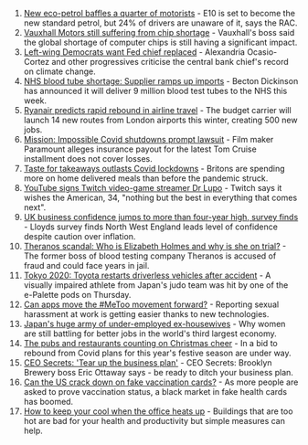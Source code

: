 1. [New eco-petrol baffles a quarter of motorists](https://www.bbc.co.uk/news/business-58398606?at_medium=RSS&at_campaign=KARANGA) - E10 is set to become the new standard petrol, but 24% of drivers are unaware of it, says the RAC.
2. [Vauxhall Motors still suffering from chip shortage](https://www.bbc.co.uk/news/business-58394900?at_medium=RSS&at_campaign=KARANGA) - Vauxhall's boss said the global shortage of computer chips is still having a significant impact.
3. [Left-wing Democrats want Fed chief replaced](https://www.bbc.co.uk/news/business-58400767?at_medium=RSS&at_campaign=KARANGA) - Alexandria Ocasio-Cortez and other progressives criticise the central bank chief's record on climate change.
4. [NHS blood tube shortage: Supplier ramps up imports](https://www.bbc.co.uk/news/business-58394899?at_medium=RSS&at_campaign=KARANGA) - Becton Dickinson has announced it will deliver 9 million blood test tubes to the NHS this week.
5. [Ryanair predicts rapid rebound in airline travel](https://www.bbc.co.uk/news/business-58394898?at_medium=RSS&at_campaign=KARANGA) - The budget carrier will launch 14 new routes from London airports this winter, creating 500 new jobs.
6. [Mission: Impossible Covid shutdowns prompt lawsuit](https://www.bbc.co.uk/news/business-58200891?at_medium=RSS&at_campaign=KARANGA) - Film maker Paramount alleges insurance payout for the latest Tom Cruise installment does not cover losses.
7. [Taste for takeaways outlasts Covid lockdowns](https://www.bbc.co.uk/news/business-57489195?at_medium=RSS&at_campaign=KARANGA) - Britons are spending more on home delivered meals than before the pandemic struck.
8. [YouTube signs Twitch video-game streamer Dr Lupo](https://www.bbc.co.uk/news/technology-58396812?at_medium=RSS&at_campaign=KARANGA) - Twitch says it wishes the American, 34, "nothing but the best in everything that comes next".
9. [UK business confidence jumps to more than four-year high, survey finds](https://www.bbc.co.uk/news/business-58383035?at_medium=RSS&at_campaign=KARANGA) - Lloyds survey finds North West England leads level of confidence despite caution over inflation.
10. [Theranos scandal: Who is Elizabeth Holmes and why is she on trial?](https://www.bbc.co.uk/news/business-58336998?at_medium=RSS&at_campaign=KARANGA) - The former boss of blood testing company Theranos is accused of fraud and could face years in jail.
11. [Tokyo 2020: Toyota restarts driverless vehicles after accident](https://www.bbc.co.uk/news/business-58390290?at_medium=RSS&at_campaign=KARANGA) - A visually impaired athlete from Japan's judo team was hit by one of the e-Palette pods on Thursday.
12. [Can apps move the #MeToo movement forward?](https://www.bbc.co.uk/news/business-58260533?at_medium=RSS&at_campaign=KARANGA) - Reporting sexual harassment at work is getting easier thanks to new technologies.
13. [Japan's huge army of under-employed ex-housewives](https://www.bbc.co.uk/news/business-58301604?at_medium=RSS&at_campaign=KARANGA) - Why women are still battling for better jobs in the world's third largest economy.
14. [The pubs and restaurants counting on Christmas cheer](https://www.bbc.co.uk/news/business-58305616?at_medium=RSS&at_campaign=KARANGA) - In a bid to rebound from Covid plans for this year's festive season are under way.
15. [CEO Secrets: 'Tear up the business plan'](https://www.bbc.co.uk/news/business-58316843?at_medium=RSS&at_campaign=KARANGA) - CEO Secrets: Brooklyn Brewery boss Eric Ottaway says - be ready to ditch your business plan.
16. [Can the US crack down on fake vaccination cards?](https://www.bbc.co.uk/news/business-58309026?at_medium=RSS&at_campaign=KARANGA) - As more people are asked to prove vaccination status, a black market in fake health cards has boomed.
17. [How to keep your cool when the office heats up](https://www.bbc.co.uk/news/business-58055140?at_medium=RSS&at_campaign=KARANGA) - Buildings that are too hot are bad for your health and productivity but simple measures can help.
